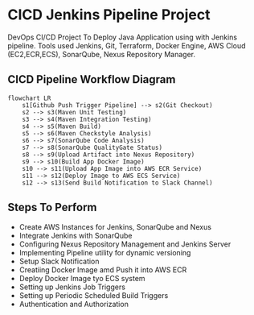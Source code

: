 # CICD Jenkins Pipeline Project 


DevOps CI/CD Project To Deploy Java Application using with Jenkins pipeline. Tools used Jenkins, Git, Terraform, Docker Engine, AWS Cloud (EC2,ECR,ECS), SonarQube, Nexus Repository Manager. 

## CICD Pipeline Workflow Diagram 


```mermaid   
flowchart LR
    s1[Github Push Trigger Pipeline] --> s2(Git Checkout)
    s2 --> s3(Maven Unit Testing)
    s3 --> s4(Maven Integration Testing)   
    s4 --> s5(Maven Build) 
    s5 --> s6(Maven Checkstyle Analysis)
    s6 --> s7(SonarQube Code Analysis)
    s7 --> s8(SonarQube QualityGate Status)
    s8 --> s9(Upload Artifact into Nexus Repository)
    s9 --> s10(Build App Docker Image)
    s10 --> s11(Upload App Image into AWS ECR Service)
    s11 --> s12(Deploy Image to AWS ECS Service)
    s12 --> s13(Send Build Notification to Slack Channel)
```  

## Steps To Perform  

* Create AWS Instances for Jenkins, SonarQube and Nexus  
* Integrate Jenkins with SonarQube  
* Configuring  Nexus Repository Management and Jenkins Server
* Implementing Pipeline utility for dynamic versioning   
* Setup Slack Notification      
* Creatiing Docker Image amd Push it into AWS ECR     
* Deploy Docker Image tyo ECS system     
* Setting up Jenkins Job Triggers    
* Setting up Periodic Scheduled Build Triggers    
* Authentication and Authorization        
